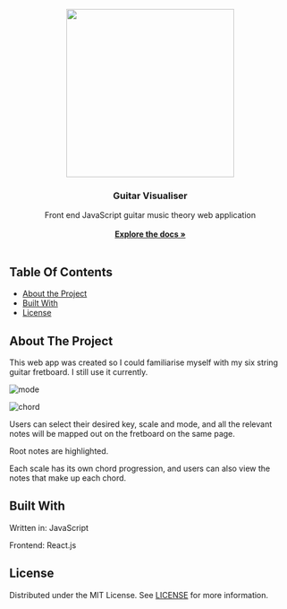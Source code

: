 <p align="center">
  <img src="https://github.com/yh13431/guitar-visualiser/assets/106964833/8c3fbb92-0300-433f-b5f2-c5ed415404c3" width="300" height="300"/>
  <h3 align="center">Guitar Visualiser</h3>
  <p align="center">
    Front end JavaScript guitar music theory web application
    <br/>
    <br/>
    <a href="https://github.com/yh13431/guitar-visualiser"><strong>Explore the docs »</strong></a>
    <br/>
    <br/>
  </p>
</p>


## Table Of Contents

* [About the Project](#about-the-project)
* [Built With](#built-with)
* [License](#license)


## About The Project

This web app was created so I could familiarise myself with my six string guitar fretboard. I still use it currently.

![mode](https://github.com/yh13431/guitar-visualiser/assets/106964833/8a09ea00-1200-4fd6-86e4-6fed7dd3a185)

![chord](https://github.com/yh13431/guitar-visualiser/assets/106964833/38e49f79-26b7-4edf-bb64-bd180311d9d6)

Users can select their desired key, scale and mode, and all the relevant notes will be mapped out on the fretboard on the same page. 

Root notes are highlighted. 

Each scale has its own chord progression, and users can also view the notes that make up each chord.

## Built With

Written in: JavaScript

Frontend: React.js

## License

Distributed under the MIT License. See [LICENSE](https://github.com/yh13431/guitar-visualiser/blob/main/LICENSE.md) for more information.

